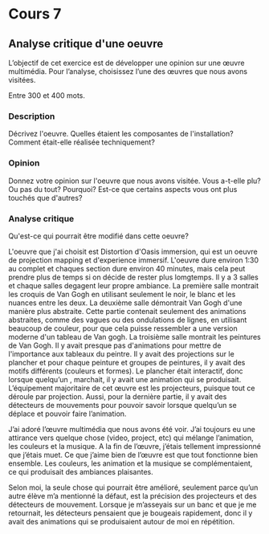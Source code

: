 # Cours 7
## Analyse critique d'une oeuvre

L’objectif de cet exercice est de développer une opinion sur une œuvre multimédia. Pour l’analyse, choisissez l’une des œuvres que nous avons visitées. 

Entre 300 et 400 mots. 

### Description
Décrivez l'oeuvre. Quelles étaient les composantes de l'installation? Comment était-elle réalisée techniquement? 

### Opinion
Donnez votre opinion sur l'oeuvre que nous avons visitée. Vous a-t-elle plu? Ou pas du tout? Pourquoi? Est-ce que certains aspects vous ont plus touchés que d'autres? 

### Analyse critique
Qu'est-ce qui pourrait être modifié dans cette oeuvre? 


 L'oeuvre que j'ai choisit est Distortion d'Oasis immersion, qui est un oeuvre de projection mapping et d'experience immersif. L'oeuvre dure environ 1:30 au complet et chaques section dure environ 40 minutes, mais cela peut prendre plus de temps si on décide de rester plus lomgtemps. Il y a 3 salles et chaque salles degagent leur propre ambiance. La première salle montrait les croquis de Van Gogh en utilisant seulement le noir, le blanc et les nuances entre les deux. La deuxième salle démontrait Van Gogh d'une manière plus abstraite. Cette partie contenait seulement des animations abstraites, comme des vagues ou des ondulations de lignes, en utilisant beaucoup de couleur, pour que cela puisse ressembler a une version moderne d'un tableau de Van gogh. La troisième salle montrait les peintures de Van Gogh. Il y avait presque pas d'animations pour mettre de l'importance aux tableaux du peintre. Il y avait des projections sur le plancher  et pour chaque peinture et groupes de peintures, il y avait des motifs différents (couleurs et formes). Le plancher était interactif, donc lorsque quelqu’un , marchait, il y avait une animation qui se produisait. L’équipement majoritaire de cet œuvre est les projecteurs, puisque tout ce déroule par projection. Aussi, pour la dernière partie, il y avait des détecteurs de mouvements pour pouvoir savoir lorsque quelqu’un se déplace et pouvoir faire l’animation. 

J’ai adoré l’œuvre multimédia que nous avons été voir. J’ai toujours eu une attirance vers quelque chose (video, project, etc) qui mélange l’animation, les couleurs et la musique. A la fin de l’œuvre, j’étais tellement impressionné que j’étais muet. Ce que j’aime bien de l’œuvre est que tout fonctionne bien ensemble. Les couleurs, les animation et la musique se complémentaient, ce qui produisait des ambiances plaisantes. 

Selon moi, la seule chose qui pourrait être amélioré, seulement parce qu’un autre élève m’a mentionné la défaut, est la précision des projecteurs et des détecteurs de mouvement. Lorsque je m’asseyais sur un banc et que je me retournait, les détecteurs pensaient que je bougeais rapidement, donc il y avait des animations qui se produisaient autour de moi en répétition. 
